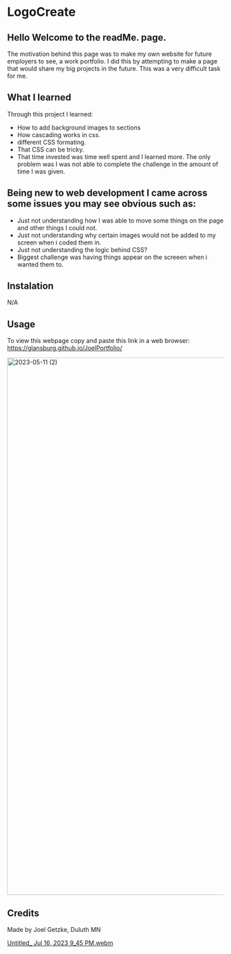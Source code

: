 # LogoCreate
## Hello Welcome to the readMe. page.
The motivation behind this page was to make my own website for future employers to see, a work portfolio.  I did this by attempting to make a page that would share my big projects in the future.  This was a very difficult task for me.
## What I learned
Through this project I learned:
* How to add background images to sections
* How cascading works in css.
* different CSS formating.
* That CSS can be tricky.
* That time invested was time well spent and I learned more. The only problem was I was not able to complete the challenge in the amount of time I was given.
  
## Being new to web development I came across some issues you may see obvious such as:
* Just not understanding how I was able to move some things on the page and other things I could not.
* Just not understanding why certain images would not be added to my screen when i coded them in.
* Just not understanding the logic behind CSS?
* Biggest challenge was having things appear on the screeen when i wanted them to.
 ## Instalation
N/A

## Usage
To view this webpage copy and paste this link in a web browser: https://glansburg.github.io/JoelPortfolio/

<img width="1248" alt="2023-05-11 (2)" src="https://github.com/Glansburg/JoelPortfolio/assets/117139285/a083b67f-3e4e-45df-835f-523d8577ad07">

## Credits

Made by Joel Getzke, Duluth MN


 [Untitled_ Jul 16, 2023 9_45 PM.webm](https://github.com/Glansburg/LogoCreate/assets/117139285/3326bb03-a963-4cc7-8703-75cddfa3693b)
